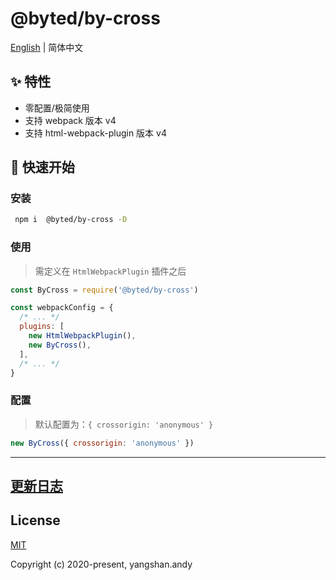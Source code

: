 #  @byted/by-cross

[English](./README.md) | 简体中文

## ✨ 特性

- 零配置/极简使用
- 支持 webpack 版本 v4
- 支持 html-webpack-plugin 版本 v4

## 🚀 快速开始

### 安装

```bash
 npm i  @byted/by-cross -D
```

### 使用

> 需定义在 `HtmlWebpackPlugin` 插件之后

```js
const ByCross = require('@byted/by-cross')

const webpackConfig = {
  /* ... */
  plugins: [
    new HtmlWebpackPlugin(),
    new ByCross(),
  ],
  /* ... */
}
```

### 配置

> 默认配置为：`{ crossorigin: 'anonymous' }`

```js
new ByCross({ crossorigin: 'anonymous' })
```

---


## [更新日志](./CHANGELOG.md)

## License

[MIT](http://opensource.org/licenses/MIT)

Copyright (c) 2020-present, yangshan.andy
